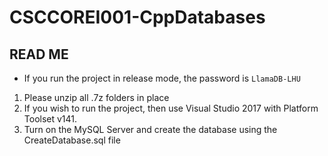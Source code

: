# CSCCOREI001-CppDatabases
 
## READ ME
* If you run the project in release mode, the password is `LlamaDB-LHU`
1. Please unzip all .7z folders in place
2. If you wish to run the project, then use Visual Studio 2017 with Platform Toolset v141.
3. Turn on the MySQL Server and create the database using the CreateDatabase.sql file

